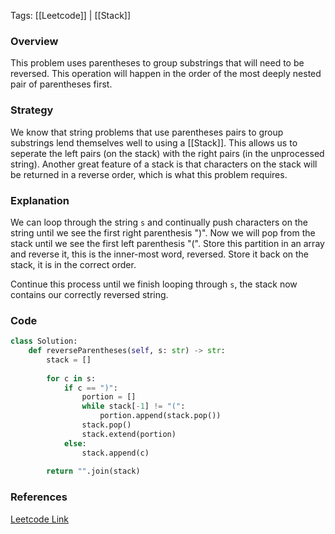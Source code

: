 
Tags: [[Leetcode]] | [[Stack]]


### Overview
This problem uses parentheses to group substrings that will need to be reversed. This operation will happen in the order of the most deeply nested pair of parentheses first.

### Strategy
We know that string problems that use parentheses pairs to group substrings lend themselves well to using a [[Stack]]. This allows us to seperate the left pairs (on the stack) with the right pairs (in the unprocessed string). Another great feature of a stack is that characters on the stack will be returned in a reverse order, which is what this problem requires.

### Explanation
We can loop through the string `s` and continually push characters on the string until we see the first right parenthesis ")". Now we will pop from the stack until we see the first left parenthesis "(". Store this partition in an array and reverse it, this is the inner-most word, reversed. Store it back on the stack, it is in the correct order.

Continue this process until we finish looping through  `s`, the stack now contains our correctly reversed string.

### Code
```python
class Solution:
    def reverseParentheses(self, s: str) -> str:
        stack = []
        
        for c in s:
            if c == ")":
                portion = []
                while stack[-1] != "(":
                    portion.append(stack.pop())
                stack.pop()
                stack.extend(portion)
            else:
                stack.append(c)
        
        return "".join(stack)

```

### References
[Leetcode Link](https://leetcode.com/problems/reverse-substrings-between-each-pair-of-parentheses/description/?envType=daily-question&envId=2024-07-11)


